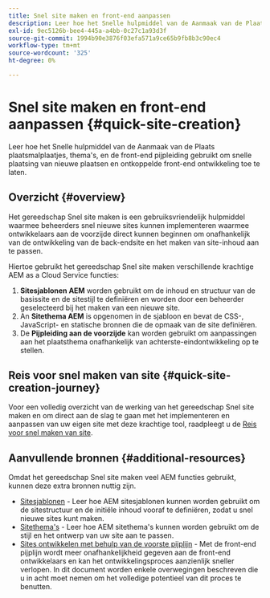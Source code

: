```yaml
---
title: Snel site maken en front-end aanpassen
description: Leer hoe het Snelle hulpmiddel van de Aanmaak van de Plaats plaatsmalplaatjes, thema's, en de front-end pijpleiding gebruikt om snelle plaatsing van nieuwe plaatsen en ontkoppelde front-end ontwikkeling toe te laten.
exl-id: 9ec5126b-bee4-445a-a4bb-0c27c1a93d3f
source-git-commit: 1994b90e3876f03efa571a9ce65b9fb8b3c90ec4
workflow-type: tm+mt
source-wordcount: '325'
ht-degree: 0%

---
```


# Snel site maken en front-end aanpassen {#quick-site-creation}

Leer hoe het Snelle hulpmiddel van de Aanmaak van de Plaats plaatsmalplaatjes, thema&#39;s, en de front-end pijpleiding gebruikt om snelle plaatsing van nieuwe plaatsen en ontkoppelde front-end ontwikkeling toe te laten.

## Overzicht {#overview}

Het gereedschap Snel site maken is een gebruiksvriendelijk hulpmiddel waarmee beheerders snel nieuwe sites kunnen implementeren waarmee ontwikkelaars aan de voorzijde direct kunnen beginnen om onafhankelijk van de ontwikkeling van de back-endsite en het maken van site-inhoud aan te passen.

Hiertoe gebruikt het gereedschap Snel site maken verschillende krachtige AEM as a Cloud Service functies:

1. **Sitesjablonen AEM** worden gebruikt om de inhoud en structuur van de basissite en de sitestijl te definiëren en worden door een beheerder geselecteerd bij het maken van een nieuwe site.
1. An **Sitethema AEM** is opgenomen in de sjabloon en bevat de CSS-, JavaScript- en statische bronnen die de opmaak van de site definiëren.
1. De **Pijpleiding aan de voorzijde** kan worden gebruikt om aanpassingen aan het plaatsthema onafhankelijk van achterste-eindontwikkeling op te stellen.

## Reis voor snel maken van site {#quick-site-creation-journey}

Voor een volledig overzicht van de werking van het gereedschap Snel site maken en om direct aan de slag te gaan met het implementeren en aanpassen van uw eigen site met deze krachtige tool, raadpleegt u de [Reis voor snel maken van site](/help/journey-sites/quick-site/overview.md).

## Aanvullende bronnen {#additional-resources}

Omdat het gereedschap Snel site maken veel AEM functies gebruikt, kunnen deze extra bronnen nuttig zijn.

* [Sitesjablonen](/help/sites-cloud/administering/site-creation/site-templates.md) - Leer hoe AEM sitesjablonen kunnen worden gebruikt om de sitestructuur en de initiële inhoud vooraf te definiëren, zodat u snel nieuwe sites kunt maken.
* [Sitethema&#39;s](/help/sites-cloud/administering/site-creation/site-themes.md) - Leer hoe AEM sitethema&#39;s kunnen worden gebruikt om de stijl en het ontwerp van uw site aan te passen.
* [Sites ontwikkelen met behulp van de voorste pijplijn](/help/implementing/developing/introduction/developing-with-front-end-pipelines.md) - Met de front-end pijplijn wordt meer onafhankelijkheid gegeven aan de front-end ontwikkelaars en kan het ontwikkelingsproces aanzienlijk sneller verlopen. In dit document worden enkele overwegingen beschreven die u in acht moet nemen om het volledige potentieel van dit proces te benutten.
